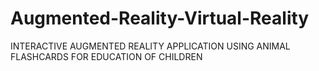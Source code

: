 # Augmented-Reality-Virtual-Reality
INTERACTIVE AUGMENTED REALITY APPLICATION USING ANIMAL FLASHCARDS FOR EDUCATION OF CHILDREN

